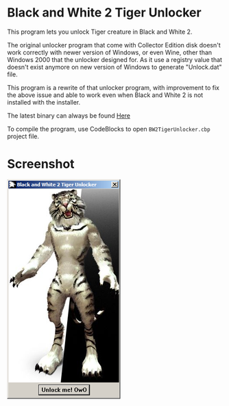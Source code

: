Black and White 2 Tiger Unlocker
================================

This program lets you unlock Tiger creature in Black and White 2.

The original unlocker program that come with Collector Edition disk
doesn't work correctly with newer version of Windows, or even Wine,
other than Windows 2000 that the unlocker designed for. As it use
a registry value that doesn't exist anymore on new version of Windows
to generate "Unlock.dat" file.

This program is a rewrite of that unlocker program, with improvement
to fix the above issue and able to work even when Black and White 2
is not installed with the installer.

The latest binary can always be found [Here](https://github.com/kytulendu/BW2TigerUnlocker/releases)

To compile the program, use CodeBlocks to open `BW2TigerUnlocker.cbp`
project file.

Screenshot
==========

![Kitty Unlocker](screenshot.png)
